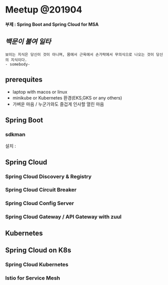 
# Meetup @201904
**부제 : Spring Boot and Spring Cloud for MSA**

## _**백문이 불여 일타**_
```
보이는 지식은 당신이 것이 아니며, 몸에서 근육에서 손가락에서 무의식으로 나오는 것이 당신의 지식이다.
- somebody-
```

## prerequites
- laptop with macos or linux
- minikube or Kubernetes 환경(EKS,GKS or any others)
- 가벼운 마음 / 누군가와도 즐겁게 인사할 열린 마음

## Spring Boot
### sdkman
설치 : 

## Spring Cloud
### Spring Cloud Discovery & Registry
### Spring Cloud Circuit Breaker
### Spring Cloud Config Server
### Spring Cloud Gateway / API Gateway with zuul


## Kubernetes

## Spring Cloud on K8s
### Spring Cloud Kubernetes
### Istio for Service Mesh

